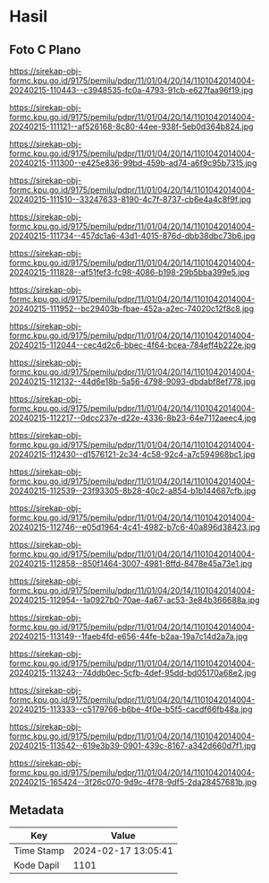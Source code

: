 # Hasil

## Foto C Plano

https://sirekap-obj-formc.kpu.go.id/9175/pemilu/pdpr/11/01/04/20/14/1101042014004-20240215-110443--c3948535-fc0a-4793-91cb-e627faa96f19.jpg

https://sirekap-obj-formc.kpu.go.id/9175/pemilu/pdpr/11/01/04/20/14/1101042014004-20240215-111121--af526168-8c80-44ee-938f-5eb0d364b824.jpg

https://sirekap-obj-formc.kpu.go.id/9175/pemilu/pdpr/11/01/04/20/14/1101042014004-20240215-111300--e425e836-99bd-459b-ad74-a6f9c95b7315.jpg

https://sirekap-obj-formc.kpu.go.id/9175/pemilu/pdpr/11/01/04/20/14/1101042014004-20240215-111510--33247633-8190-4c7f-8737-cb6e4a4c8f9f.jpg

https://sirekap-obj-formc.kpu.go.id/9175/pemilu/pdpr/11/01/04/20/14/1101042014004-20240215-111734--457dc1a6-43d1-4015-876d-dbb38dbc73b6.jpg

https://sirekap-obj-formc.kpu.go.id/9175/pemilu/pdpr/11/01/04/20/14/1101042014004-20240215-111828--af51fef3-fc98-4086-b198-29b5bba399e5.jpg

https://sirekap-obj-formc.kpu.go.id/9175/pemilu/pdpr/11/01/04/20/14/1101042014004-20240215-111952--bc29403b-fbae-452a-a2ec-74020c12f8c8.jpg

https://sirekap-obj-formc.kpu.go.id/9175/pemilu/pdpr/11/01/04/20/14/1101042014004-20240215-112044--cec4d2c6-bbec-4f64-bcea-784eff4b222e.jpg

https://sirekap-obj-formc.kpu.go.id/9175/pemilu/pdpr/11/01/04/20/14/1101042014004-20240215-112132--44d6e18b-5a56-4798-9093-dbdabf8ef778.jpg

https://sirekap-obj-formc.kpu.go.id/9175/pemilu/pdpr/11/01/04/20/14/1101042014004-20240215-112217--0dcc237e-d22e-4336-8b23-64e7112aeec4.jpg

https://sirekap-obj-formc.kpu.go.id/9175/pemilu/pdpr/11/01/04/20/14/1101042014004-20240215-112430--d1576121-2c34-4c58-92c4-a7c594968bc1.jpg

https://sirekap-obj-formc.kpu.go.id/9175/pemilu/pdpr/11/01/04/20/14/1101042014004-20240215-112539--23f93305-8b28-40c2-a854-b1b144687cfb.jpg

https://sirekap-obj-formc.kpu.go.id/9175/pemilu/pdpr/11/01/04/20/14/1101042014004-20240215-112746--e05d1964-4c41-4982-b7c6-40a896d38423.jpg

https://sirekap-obj-formc.kpu.go.id/9175/pemilu/pdpr/11/01/04/20/14/1101042014004-20240215-112858--850f1464-3007-4981-8ffd-8478e45a73e1.jpg

https://sirekap-obj-formc.kpu.go.id/9175/pemilu/pdpr/11/01/04/20/14/1101042014004-20240215-112954--1a0927b0-70ae-4a67-ac53-3e84b366688a.jpg

https://sirekap-obj-formc.kpu.go.id/9175/pemilu/pdpr/11/01/04/20/14/1101042014004-20240215-113149--1faeb4fd-e656-44fe-b2aa-19a7c14d2a7a.jpg

https://sirekap-obj-formc.kpu.go.id/9175/pemilu/pdpr/11/01/04/20/14/1101042014004-20240215-113243--74ddb0ec-5cfb-4def-95dd-bd05170a68e2.jpg

https://sirekap-obj-formc.kpu.go.id/9175/pemilu/pdpr/11/01/04/20/14/1101042014004-20240215-113333--c5179766-b6be-4f0e-b5f5-cacdf66fb48a.jpg

https://sirekap-obj-formc.kpu.go.id/9175/pemilu/pdpr/11/01/04/20/14/1101042014004-20240215-113542--619e3b39-0901-439c-8167-a342d660d7f1.jpg

https://sirekap-obj-formc.kpu.go.id/9175/pemilu/pdpr/11/01/04/20/14/1101042014004-20240215-165424--3f26c070-9d9c-4f78-9df5-2da28457681b.jpg


## Metadata

| Key        | Value               |
| ---------- | ------------------- |
| Time Stamp | 2024-02-17 13:05:41 |
| Kode Dapil | 1101                |



